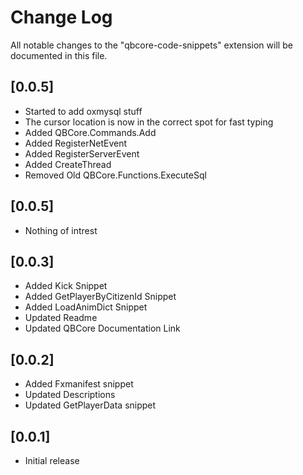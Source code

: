 # Change Log

All notable changes to the "qbcore-code-snippets" extension will be documented in this file.

## [0.0.5]

- Started to add oxmysql stuff
- The cursor location is now in the correct spot for fast typing
- Added QBCore.Commands.Add 
- Added RegisterNetEvent
- Added RegisterServerEvent
- Added CreateThread
- Removed Old QBCore.Functions.ExecuteSql

## [0.0.5]

- Nothing of intrest

## [0.0.3]

- Added Kick Snippet
- Added GetPlayerByCitizenId Snippet
- Added LoadAnimDict Snippet
- Updated Readme
- Updated QBCore Documentation Link

## [0.0.2]

- Added Fxmanifest snippet
- Updated Descriptions
- Updated GetPlayerData snippet

## [0.0.1]

- Initial release